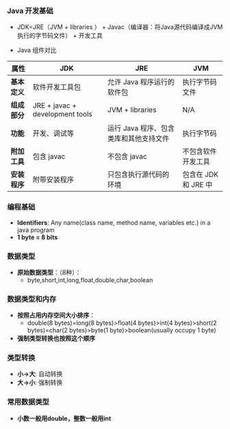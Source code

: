 ### Java 开发基础

- JDK=JRE（JVM + libraries
） + Javac（编译器：将Java源代码编译成JVM执行的字节码文件） + 开发工具

-  Java 组件对比

|       属性       |              JDK               |                   JRE                  |         JVM         |
|-----------------|-------------------------------|---------------------------------------|--------------------|
| **基本定义**    | 软件开发工具包                 | 允许 Java 程序运行的软件包             | 执行字节码文件     |
| **组成部分**    | JRE + javac + development tools| JVM + libraries                        | N/A                |
| **功能**        | 开发、调试等                    | 运行 Java 程序、包含类库和其他支持文件 | 执行字节码          |
| **附加工具**    | 包含 javac                      | 不包含 javac                           | 不包含软件开发工具  |
| **安装程序**    | 附带安装程序                    | 只包含执行源代码的环境                 | 包含在 JDK 和 JRE 中|


### 编程基础

- **Identifiers**: Any name(class name, method name, variables etc.) in a java program
- **1 byte = 8 bits**

### 数据类型

- **原始数据类型**：（8种）：
    - byte,short,int,long,float,double,char,boolean

### 数据类型和内存

- **按照占用内存空间大小排序**：
    - double(8 bytes)=long(8 bytes)>float(4 bytes)>int(4 bytes)>short(2 bytes)=char(2 bytes)>byte(1 byte)>boolean(usually occupy 1 byte)
- **强制类型转换也按照这个顺序**

### 类型转换

- **小->大**: 自动转换
- **大->小**: 强制转换

### 常用数据类型

- **小数一般用double，整数一般用int**
